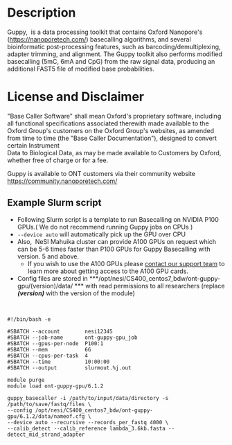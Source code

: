 Description
===========

Guppy,  is a data processing toolkit that contains Oxford Nanopore's
(<https://nanoporetech.com/>) basecalling algorithms, and several
bioinformatic post-processing features, such as
barcoding/demultiplexing, adapter trimming, and alignment. The Guppy
toolkit also performs modified basecalling (5mC, 6mA and CpG) from the
raw signal data, producing an additional FAST5 file of modified base
probabilities.

License and Disclaimer
======================

"Base Caller Software" shall mean Oxford's proprietary software,
including all functional specifications associated therewith made
available to the Oxford Group's customers on the Oxford Group's
websites, as amended from time to time (the "Base Caller
Documentation"), designed to convert certain Instrument\
Data to Biological Data, as may be made available to Customers by
Oxford, whether free of charge or for a fee.

Guppy is available to ONT customers via their community website
https://community.nanoporetech.com/

Example Slurm script
--------------------

-   Following Slurm script is a template to run Basecalling on NVIDIA
    P100 GPUs.( We do not recommend running Guppy jobs on CPUs )
-   `--device auto` will automatically pick up the GPU over CPU
-   Also,  NeSI Mahuika cluster can provide A100 GPUs on request which
    can be 5-6 times faster than P100 GPUs for Guppy Basecalling with 
    version. 5 and above.
    -   If you wish to use the A100 GPUs please [contact our support
        team](https://support.nesi.org.nz/hc/requests/new) to learn more
        about getting access to the A100 GPU cards.
-   Config files are stored in
    ***/opt/nesi/CS400\_centos7\_bdw/ont-guppy-gpu/(version)/data/ ***
    with read permissions to all researchers (replace ***(version)***
    with the version of the module)

 

    #!/bin/bash -e

    #SBATCH --account        nesi12345
    #SBATCH --job-name       ont-guppy-gpu_job
    #SBATCH --gpus-per-node  P100:1
    #SBATCH --mem            6G
    #SBATCH --cpus-per-task  4
    #SBATCH --time           10:00:00
    #SBATCH --output         slurmout.%j.out

    module purge
    module load ont-guppy-gpu/6.1.2

    guppy_basecaller -i /path/to/input/data/directory -s /path/to/save/fastq/files \
    --config /opt/nesi/CS400_centos7_bdw/ont-guppy-gpu/6.1.2/data/nameof.cfg \
    --device auto --recursive --records_per_fastq 4000 \
    --calib_detect --calib_reference lambda_3.6kb.fasta --detect_mid_strand_adapter
